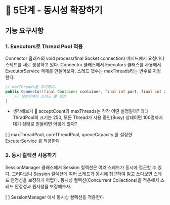 # 🚀 5단계 - 동시성 확장하기

## 기능 요구사항
### 1. Executors로 Thread Pool 적용
Connector 클래스의 void process(final Socket connection) 메서드에서 요청마다 스레드를 새로 생성하고 있다.
Connector 클래스에서 Executors 클래스를 사용해서 ExecutorService 객체를 만들어보자.
스레드 갯수는 maxThreads라는 변수로 지정한다.
```java
// maxThreads를 추가했다.
public Connector(final Container container, final int port, final int acceptCount, final int maxThreads) {
    // 생성자에서 스레드 풀 생성
}
```

- 생각해보기 🤔
acceptCount와 maxThreads는 각각 어떤 설정일까?
최대 ThradPool의 크기는 250, 모든 Thread가 사용 중인(Busy) 상태이면 100명까지 대기 상태로 만들려면 어떻게 할까?

[ ] maxThreadPool, coreThreadPool, queueCapacity 를 설정한 ExcuterService 를 적용한다

### 2. 동시 컬렉션 사용하기
SessionManager 클래스에서 Session 컬렉션은 여러 스레드가 동시에 접근할 수 있다.
그러다보니 Session 컬렉션에 여러 스레드가 동시에 접근하여 읽고 쓰다보면 스레드 안정성을 보장하기 어렵다.
동시성 컬렉션(Concurrent Collections)을 적용해서 스레드 안정성과 원자성을 보장해보자.

[ ] SessionManager 에서 동시성 컬렉션을 적용한다